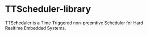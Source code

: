 # TTScheduler-library
TTScheduler is a Time Triggered non-preemtive Scheduler for Hard Realtime Embedded Systems.
